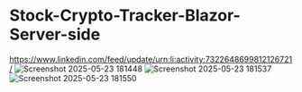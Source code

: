 # Stock-Crypto-Tracker-Blazor-Server-side
https://www.linkedin.com/feed/update/urn:li:activity:7322648699812126721/
![Screenshot 2025-05-23 181448](https://github.com/user-attachments/assets/0383c85b-c48e-4615-b595-325a9f6629da)
![Screenshot 2025-05-23 181537](https://github.com/user-attachments/assets/f9f359f1-d82e-4d54-9ac9-4aaa5c6f8339)
![Screenshot 2025-05-23 181550](https://github.com/user-attachments/assets/c4213e19-801c-44a7-bdc6-ffadac155a19)
